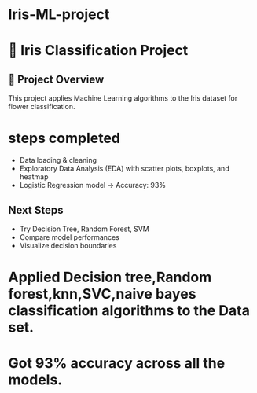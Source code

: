 # Iris-ML-project
# 🌸 Iris Classification Project
## 📌 Project Overview
This project applies Machine Learning algorithms to the Iris dataset for flower classification.
# steps completed
- Data loading & cleaning
- Exploratory Data Analysis (EDA) with scatter plots, boxplots, and heatmap
- Logistic Regression model → Accuracy: 93%
##  Next Steps
- Try Decision Tree, Random Forest, SVM
- Compare model performances
- Visualize decision boundaries

# Applied Decision tree,Random forest,knn,SVC,naive bayes classification algorithms to the Data set.
# Got 93% accuracy across all the models.
